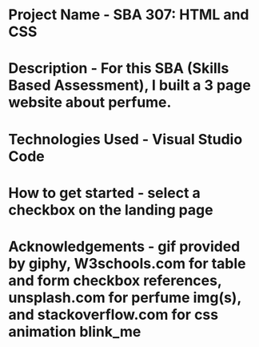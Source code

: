 # Project Name - SBA 307: HTML and CSS

# Description - For this SBA (Skills Based Assessment), I built a 3 page website about perfume. 

# Technologies Used - Visual Studio Code

# How to get started - select a checkbox on the landing page

# Acknowledgements - gif provided by giphy, W3schools.com for table and form checkbox references, unsplash.com for perfume img(s), and stackoverflow.com for css animation blink_me




